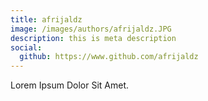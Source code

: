 ```yaml
---
title: afrijaldz
image: /images/authors/afrijaldz.JPG
description: this is meta description
social:
  github: https://www.github.com/afrijaldz
---
```


Lorem Ipsum Dolor Sit Amet.
